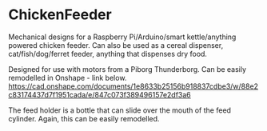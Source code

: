 # ChickenFeeder
Mechanical designs for a Raspberry Pi/Arduino/smart kettle/anything powered chicken feeder. Can also be used as a cereal dispenser, cat/fish/dog/ferret feeder, anything that dispenses dry food.

Designed for use with motors from a Piborg Thunderborg. Can be easily remodelled in Onshape - link below.
https://cad.onshape.com/documents/1e8633b25156b918837cdbe3/w/88e2c83174437d7f1951cada/e/847c073f389496157e2df3a6

The feed holder is a bottle that can slide over the mouth of the feed cylinder. Again, this can be easily remodelled.
